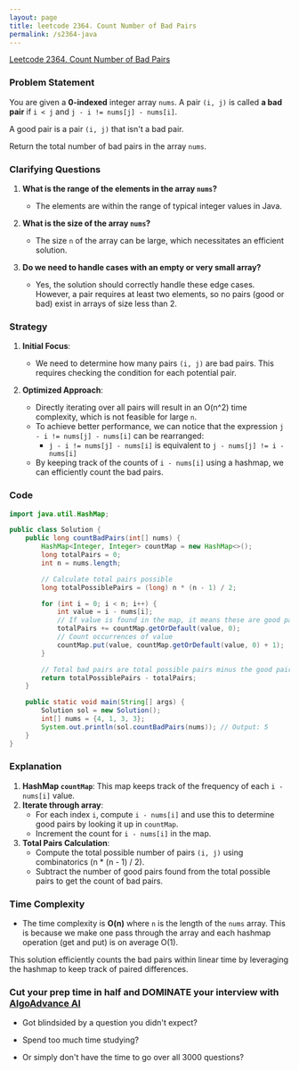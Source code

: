 ```yaml
---
layout: page
title: leetcode 2364. Count Number of Bad Pairs
permalink: /s2364-java
---
```

[Leetcode 2364. Count Number of Bad Pairs](https://algoadvance.github.io/algoadvance/l2364)
### Problem Statement

You are given a **0-indexed** integer array `nums`. A pair `(i, j)` is called **a bad pair** if `i < j` and `j - i != nums[j] - nums[i]`.

A good pair is a pair `(i, j)` that isn't a bad pair.

Return the total number of bad pairs in the array `nums`.

### Clarifying Questions

1. **What is the range of the elements in the array `nums`?**
   - The elements are within the range of typical integer values in Java.
   
2. **What is the size of the array `nums`?**
   - The size `n` of the array can be large, which necessitates an efficient solution.
   
3. **Do we need to handle cases with an empty or very small array?**
   - Yes, the solution should correctly handle these edge cases. However, a pair requires at least two elements, so no pairs (good or bad) exist in arrays of size less than 2.

### Strategy

1. **Initial Focus**:
   - We need to determine how many pairs `(i, j)` are bad pairs. This requires checking the condition for each potential pair.

2. **Optimized Approach**:
   - Directly iterating over all pairs will result in an O(n^2) time complexity, which is not feasible for large `n`.
   - To achieve better performance, we can notice that the expression `j - i != nums[j] - nums[i]` can be rearranged:
     - `j - i != nums[j] - nums[i]` is equivalent to `j - nums[j] != i - nums[i]`
   - By keeping track of the counts of `i - nums[i]` using a hashmap, we can efficiently count the bad pairs.

### Code

```java
import java.util.HashMap;

public class Solution {
    public long countBadPairs(int[] nums) {
        HashMap<Integer, Integer> countMap = new HashMap<>();
        long totalPairs = 0;
        int n = nums.length;

        // Calculate total pairs possible
        long totalPossiblePairs = (long) n * (n - 1) / 2;

        for (int i = 0; i < n; i++) {
            int value = i - nums[i];
            // If value is found in the map, it means these are good pairs
            totalPairs += countMap.getOrDefault(value, 0);
            // Count occurrences of value
            countMap.put(value, countMap.getOrDefault(value, 0) + 1);
        }

        // Total bad pairs are total possible pairs minus the good pairs counted
        return totalPossiblePairs - totalPairs;
    }

    public static void main(String[] args) {
        Solution sol = new Solution();
        int[] nums = {4, 1, 3, 3};
        System.out.println(sol.countBadPairs(nums)); // Output: 5
    }
}
```

### Explanation

1. **HashMap `countMap`**: This map keeps track of the frequency of each `i - nums[i]` value.
2. **Iterate through array**:
   - For each index `i`, compute `i - nums[i]` and use this to determine good pairs by looking it up in `countMap`.
   - Increment the count for `i - nums[i]` in the map.
3. **Total Pairs Calculation**:
   - Compute the total possible number of pairs `(i, j)` using combinatorics (n * (n - 1) / 2).
   - Subtract the number of good pairs found from the total possible pairs to get the count of bad pairs.

### Time Complexity

- The time complexity is **O(n)** where `n` is the length of the `nums` array. This is because we make one pass through the array and each hashmap operation (get and put) is on average O(1).
  
This solution efficiently counts the bad pairs within linear time by leveraging the hashmap to keep track of paired differences.


### Cut your prep time in half and DOMINATE your interview with [AlgoAdvance AI](https://algoAdvance.com)

- Got blindsided by a question you didn't expect?

- Spend too much time studying?

- Or simply don't have the time to go over all 3000 questions?

